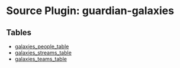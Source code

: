 # Source Plugin: guardian-galaxies

## Tables

- [galaxies_people_table](galaxies_people_table.md)
- [galaxies_streams_table](galaxies_streams_table.md)
- [galaxies_teams_table](galaxies_teams_table.md)
